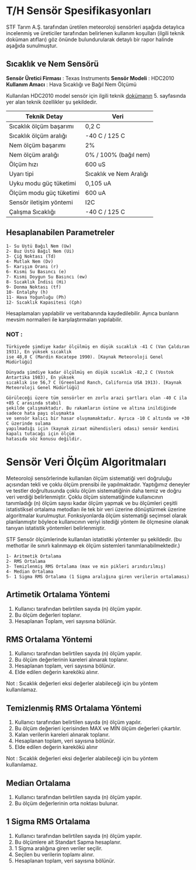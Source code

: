 # T/H Sensör Spesifikasyonları

STF Tarım A.Ş. tarafından üretilen meteoroloji sensörleri aşağıda detaylıca incelenmiş ve üreticiler tarafından belirlenen kullanım koşulları (ilgili teknik doküman atıfları) göz önünde bulundurularak detaylı bir rapor halinde aşağıda sunulmuştur.

## Sıcaklık ve Nem Sensörü

**Sensör Üretici Firması** : Texas Instruments
**Sensör Modeli** : HDC2010
**Kullanım Amacı** : Hava Sıcaklığı ve Bağıl Nem Ölçümü

Kullanılan HDC2010 model sensör için ilgili teknik [dokümanın](https://www.ti.com/lit/ds/symlink/hdc2010.pdf) 5. sayfasında yer alan teknik özellikler şu şekildedir.

| Teknik Detay | Veri |
|----------------|------|
|Sıcaklık ölçüm başarımı| 0,2 C|
|Sıcaklık ölçüm aralığı| -40 C  / 125 C|
|Nem ölçüm başarımı| 2%|
|Nem ölçüm aralığı| 0% / 100% (bağıl nem)|
|Ölçüm hızı | 600 uS |
|Uyarı tipi | Sıcaklık ve Nem Aralığı |
|Uyku modu güç tüketimi| 0,105 uA|
|Ölçüm modu güç tüketimi| 600 uA|
|Sensör iletişim yöntemi| I2C|
|Çalışma Sıcaklığı |  -40 C  / 125 C|

## Hesaplanabilen Parametreler

	1- Su Üstü Bağıl Nem (Uw)
	2- Buz Üstü Bağıl Nem (Ui)
	3- Çiğ Noktası (Td)
	4- Mutlak Nem (Dv)
	5- Karışım Oranı (r) 
	6- Kısmi Su Basıncı (e)
	7- Kısmi Doygun Su Basıncı (ew)
	8- Sıcaklık İndisi (Hi)
	9- Donma Noktası (tf)
	10- Entalphy (h)
	11- Hava Yoğunluğu (Ph)
	12- Sıcaklık Kapasitesi (Cph)  

Hesaplamaları yapılabilir ve veritabanında kaydedilebilir. Ayrıca bunların mevsim normalleri ile karşılaştırmaları yapılabilir. 

### NOT :

	Türkiyede şimdiye kadar ölçülmüş en düşük sıcaklık -41 C (Van Çaldıran 1931), En yüksek sıcaklık 
	ise 48,8 C (Mardin Kocatepe 1990). [Kaynak Meteoroloji Genel Müdürlüğü]
	
	Dünyada şimdiye kadar ölçülmüş en düşük sıcaklık -82,2 C (Vostok Antartika 1983), En yüksek 
	sıcaklık ise 56,7 C (Greenland Ranch, California USA 1913). [Kaynak Meteoroloji Genel Müdürlüğü]
	
	Görüleceği üzere tüm sensörler en zorlu arazi şartları olan -40 C ila +85 C arasında stabil 
	şekilde çalışmaktadır. Bu rakamların üstüne ve altına inildiğinde sadece hata payı oluşmakta 
	ve sensör kalıcı bir hasar oluşmamaktadır. Ayrıca -10 C altında ve +30 C üzerinde sulama 
	yapılmadığı için (kaynak ziraat mühendisleri odası) sensör kendini kapalı tutacağı için ölçüm 
	hatasıda söz konusu değildir.

# Sensör Veri Ölçüm Algoritmaları

Meteoroloji sensörlerinde kullanılan ölçüm sistematiği veri doğruluğu açısından tekli ve çoklu ölçüm prensibi ile yapılmaktadır. Yaptığımız deneyler ve testler doğrultusunda çoklu ölçüm sistematiğinin daha temiz ve doğru veri verdiği belirlenmiştir. Çoklu ölçüm sistematiğinde kullanıcının tanımladığı (n) ölçüm sayısı kadar ölçüm yapmak ve bu ölçümleri çeşitli istatistiksel ortalama metodları ile tek bir veri üzerine dönüştürmek üzerine algoritmalar kurulmuştur. Fonksiyonlarda ölçüm sistematiği seçimsel olarak planlanmıştır böylece kullanıcının veriyi istediği yöntem ile ölçmesine olanak tanıyan istatistik yöntemleri belirlenmiştir.

STF Sensör ölçümlerinde kullanılan istatistiki yöntemler şu şekildedir. (bu methotlar ile sınırlı kalınmayıp ek ölçüm sistemleri tanımlanabilmektedir.)

	1- Aritmetik Ortalama
	2- RMS Ortalama
	3- Temizlenmiş RMS Ortalama (max ve min pikleri arındırılmış)
	4- Median Ortalama
	5- 1 Sigma RMS Ortalama (1 Sigma aralığına giren verilerin ortalaması)

## Artimetik Ortalama Yöntemi

1. Kullanıcı tarafından belirtilen sayıda (n) ölçüm yapılır.
2. Bu ölçüm değerleri toplanır.
3. Hesaplanan Toplam, veri sayısına bölünür.

## RMS Ortalama Yöntemi

1. Kullanıcı tarafından belirtilen sayıda (n) ölçüm yapılır.
2. Bu ölçüm değerlerinin kareleri alınarak toplanır.
3. Hesaplanan toplam, veri sayısına bölünür.
4. Elde edilen değerin karekökü alınır.

Not : Sıcaklık değerleri eksi değerler alabileceği için bu yöntem kullanılamaz.

## Temizlenmiş RMS Ortalama Yöntemi

1. Kullanıcı tarafından belirtilen sayıda (n) ölçüm yapılır.
2. Bu ölçüm değerieri içerisinden MAX ve MİN ölçüm değerleri çıkartılır.
3. Kalan verilerin kareleri alınarak toplanır.
4. Hesaplanan toplam, veri sayısına bölünür.
5. Elde edilen değerin karekökü alınır

Not : Sıcaklık değerleri eksi değerler alabileceği için bu yöntem kullanılamaz.

## Median Ortalama

1. Kullanıcı tarafından belirtilen sayıda (n) ölçüm yapılır.
2. Bu ölçüm değerlerinin orta noktası bulunar.

## 1 Sigma RMS Ortalama

1. Kullanıcı tarafından belirtilen sayıda (n) ölçüm yapılır. 
2. Bu ölçümlere ait Standart Sapma hesaplanır. 
3. 1 Sigma aralığına giren veriler seçilir.
4. Seçilen bu verilerin toplamı alınır.
5. Hesaplanan toplam, veri sayısına bölünür.

